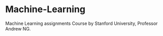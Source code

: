 # Machine-Learning
Machine Learning assignments
Course by Stanford University, Professor Andrew NG.
